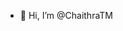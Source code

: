 - 👋 Hi, I’m @ChaithraTM
  

<!---
ChaithraTM/ChaithraTM is a ✨ special ✨ repository because its `README.md` (this file) appears on your GitHub profile.
You can click the Preview link to take a look at your changes.
--->
